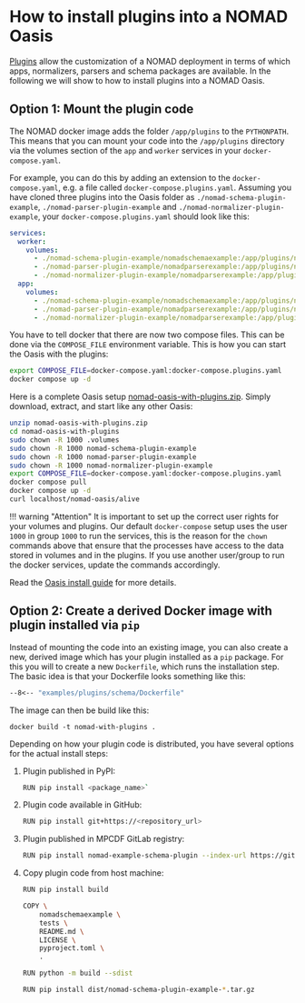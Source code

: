 # How to install plugins into a NOMAD Oasis

[Plugins](../plugins/plugins.md) allow the customization of a NOMAD deployment in terms of which apps, normalizers, parsers and schema packages are available. In the following we will show to how to install plugins into a NOMAD Oasis.

## Option 1: Mount the plugin code

The NOMAD docker image adds the folder `/app/plugins` to the `PYTHONPATH`. This means that you can mount your code into the `/app/plugins` directory via the volumes section of the `app` and `worker` services in your `docker-compose.yaml`.

For example, you can do this by adding an extension to the `docker-compose.yaml`, e.g. a file called `docker-compose.plugins.yaml`. Assuming you have cloned three plugins into the Oasis folder as `./nomad-schema-plugin-example`, `./nomad-parser-plugin-example` and `./nomad-normalizer-plugin-example`,
your `docker-compose.plugins.yaml` should look like this:

```yaml
services:
  worker:
    volumes:
      - ./nomad-schema-plugin-example/nomadschemaexample:/app/plugins/nomadschemaexample
      - ./nomad-parser-plugin-example/nomadparserexample:/app/plugins/nomadparserexample
      - ./nomad-normalizer-plugin-example/nomadparserexample:/app/plugins/nomadparserexample
  app:
    volumes:
      - ./nomad-schema-plugin-example/nomadschemaexample:/app/plugins/nomadschemaexample
      - ./nomad-parser-plugin-example/nomadparserexample:/app/plugins/nomadparserexample
      - ./nomad-normalizer-plugin-example/nomadparserexample:/app/plugins/nomadparserexample
```

You have to tell docker that there are now two compose files. This can be done via the `COMPOSE_FILE` environment variable. This is how you can start the Oasis with the plugins:

```sh
export COMPOSE_FILE=docker-compose.yaml:docker-compose.plugins.yaml
docker compose up -d
```

Here is a complete Oasis setup [nomad-oasis-with-plugins.zip](../../assets/nomad-oasis-with-plugins.zip). Simply download, extract, and start like any other Oasis:

```sh
unzip nomad-oasis-with-plugins.zip
cd nomad-oasis-with-plugins
sudo chown -R 1000 .volumes
sudo chown -R 1000 nomad-schema-plugin-example
sudo chown -R 1000 nomad-parser-plugin-example
sudo chown -R 1000 nomad-normalizer-plugin-example
export COMPOSE_FILE=docker-compose.yaml:docker-compose.plugins.yaml
docker compose pull
docker compose up -d
curl localhost/nomad-oasis/alive
```

!!! warning "Attention"
    It is important to set up the correct user rights for your volumes and
    plugins. Our default `docker-compose` setup uses the user `1000` in group
    `1000` to run the services, this is the reason for the `chown` commands
    above that ensure that the processes have access to the data stored in
    volumes and in the plugins. If you use another user/group to run the docker
    services, update the commands accordingly.

Read the [Oasis install guide](install.md) for more details.

## Option 2: Create a derived Docker image with plugin installed via `pip`

Instead of mounting the code into an existing image, you can also create a new, derived image which has your plugin installed as a `pip` package. For this you will to create a new `Dockerfile`, which runs the installation step. The basic idea is that your Dockerfile looks something like this:

```Dockerfile
--8<-- "examples/plugins/schema/Dockerfile"
```

The image can then be build like this:

```
docker build -t nomad-with-plugins .
```

Depending on how your plugin code is distributed, you have several options for the actual install steps:

1. Plugin published in PyPI:

    ```sh
    RUN pip install <package_name>`
    ```

2. Plugin code available in GitHub:

    ```sh
    RUN pip install git+https://<repository_url>
    ```

3. Plugin published in MPCDF GitLab registry:

    ```sh
    RUN pip install nomad-example-schema-plugin --index-url https://gitlab.mpcdf.mpg.de/api/v4/projects/2187/packages/pypi/simple
    ```

4. Copy plugin code from host machine:

    ```sh
    RUN pip install build

    COPY \
        nomadschemaexample \
        tests \
        README.md \
        LICENSE \
        pyproject.toml \
        .

    RUN python -m build --sdist

    RUN pip install dist/nomad-schema-plugin-example-*.tar.gz
    ```
